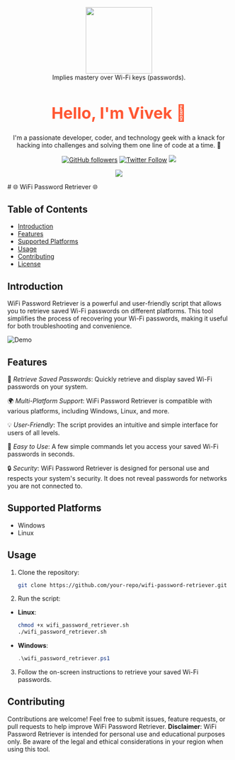 <p align="center">
<img src="https://github.com/AryanVBW/kali-Linux-Android/releases/download/1/removebackground.png" height="150"><br>
 Implies mastery over Wi-Fi keys (passwords).
<div align="center">
<h1 style="font-size: 36px; color: #FF5733;">Hello, I'm Vivek 👋</h1>

I'm a passionate developer, coder, and technology geek with a knack for hacking into challenges and solving them one line of code at a time. 🚀

[![GitHub followers](https://img.shields.io/github/followers/yourusername?label=Follow&style=social)](https://github.com/Aryanvbw)
[![Twitter Follow](https://img.shields.io/twitter/follow/yourtwitterhandle?label=Follow&style=social)](https://x.com/vivekwagadare?t=nuIH3LUbo8o2o1Rjxot-hA&s=09)
<a href="https://instagram.com/vivekbw"><img src="https://img.shields.io/badge/Instagram-Follow%20@Vivek-E1306C"/></a>

<a href="https://instagram.com/aryan_technolog1es"><img src="https://img.shields.io/badge/Instagram-Follow%20@Aryan_Technologies-E1306C"/></a>
</div>
 # 🌐 WiFi Password Retriever 🌐


## Table of Contents
- [Introduction](#introduction)
- [Features](#features)
- [Supported Platforms](#supported-platforms)
- [Usage](#usage)
- [Contributing](#contributing)
- [License](#license)

## Introduction

WiFi Password Retriever is a powerful and user-friendly script that allows you to retrieve saved Wi-Fi passwords on different platforms. This tool simplifies the process of recovering your Wi-Fi passwords, making it useful for both troubleshooting and convenience.

![Demo](https://your-demo-gif-or-screenshot-link-here.gif)

## Features

🔐 *Retrieve Saved Passwords*: Quickly retrieve and display saved Wi-Fi passwords on your system.

🌍 *Multi-Platform Support*: WiFi Password Retriever is compatible with various platforms, including Windows, Linux, and more.

💡 *User-Friendly*: The script provides an intuitive and simple interface for users of all levels.

🚀 *Easy to Use*: A few simple commands let you access your saved Wi-Fi passwords in seconds.

🔒 *Security*: WiFi Password Retriever is designed for personal use and respects your system's security. It does not reveal passwords for networks you are not connected to.

## Supported Platforms

- Windows
- Linux

## Usage

1. Clone the repository:

   ```bash
   git clone https://github.com/your-repo/wifi-password-retriever.git

 2. Run the script:

   - **Linux**:

     ```bash
     chmod +x wifi_password_retriever.sh
     ./wifi_password_retriever.sh
     

   - **Windows**:

     ```powershell
     .\wifi_password_retriever.ps1
     

3. Follow the on-screen instructions to retrieve your saved Wi-Fi passwords.

## Contributing

Contributions are welcome! Feel free to submit issues, feature requests, or pull requests to help improve WiFi Password Retriever.
**Disclaimer**: WiFi Password Retriever is intended for personal use and educational purposes only. Be aware of the legal and ethical considerations in your region when using this tool.
